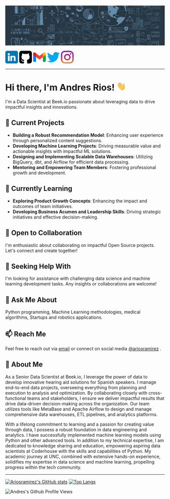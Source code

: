 <!-- Baner -->
![baner](images/github_background.jpg)

<!-- Social Media -->
<a href="https://www.linkedin.com/in/ariosramirez"><img src="https://github.com/ariosramirez/ariosramirez/blob/main/images/logos/linkedin.png" width="40" /></a>
<a href="https://github.com/ariosramirez"><img src="https://github.com/ariosramirez/ariosramirez/blob/main/images/logos/github-sign.png" width="40" /></a>
<a href="mailto:ariosramirez.data@gmail.com"><img src="https://github.com/ariosramirez/ariosramirez/blob/main/images/logos/gmail.png" width="40" /></a>
<a href="https://twitter.com/ariosramirez"><img src="https://github.com/ariosramirez/ariosramirez/blob/main/images/logos/twitter.png" width="40" /></a>
<a href="https://www.instagram.com/ariosramirez"><img src="https://github.com/ariosramirez/ariosramirez/blob/main/images/logos/instagram.png" width="40" /></a>


---

<!-- Who I am -->

# Hi there, I'm Andres Rios! <img src="https://raw.githubusercontent.com/ABSphreak/ABSphreak/master/gifs/Hi.gif" width="30px">

I'm a Data Scientist at Beek.io passionate about leveraging data to drive impactful insights and innovations.

## 🔧 Current Projects
- **Building a Robust Recommendation Model**: Enhancing user experience through personalized content suggestions.
- **Developing Machine Learning Projects**: Driving measurable value and actionable insights with impactful ML solutions.
- **Designing and Implementing Scalable Data Warehouses**: Utilizing BigQuery, dbt, and Airflow for efficient data processing.
- **Mentoring and Empowering Team Members**: Fostering professional growth and development.

## 🌱 Currently Learning
- **Exploring Product Growth Concepts**: Enhancing the impact and outcomes of team initiatives.
- **Developing Business Acumen and Leadership Skills**: Driving strategic initiatives and effective decision-making.

## 🤝 Open to Collaboration
I'm enthusiastic about collaborating on impactful Open Source projects. Let's connect and create together!

## 🤔 Seeking Help With
I'm looking for assistance with challenging data science and machine learning development tasks. Any insights or collaborations are welcome!

## 💬 Ask Me About
Python programming, Machine Learning methodologies, medical algorithms, Startups and robotics applications.

## 📫 Reach Me
Feel free to reach out via [email](mailto:ariosramirez.data@gmail.com) or connect on social media [@ariosramirez](https://www.x.com/ariosramirez) .

## 🚀 About Me
As a Senior Data Scientist at Beek.io, I leverage the power of data to develop innovative hearing aid solutions for Spanish speakers. I manage end-to-end data projects, overseeing everything from planning and execution to analysis and optimization. By collaborating closely with cross-functional teams and stakeholders, I ensure we deliver impactful results that drive data-driven decision-making across the organization. Our team utilizes tools like MetaBase and Apache Airflow to design and manage comprehensive data warehouses, ETL pipelines, and analytics platforms.

With a lifelong commitment to learning and a passion for creating value through data, I possess a robust foundation in data engineering and analytics. I have successfully implemented machine learning models using Python and other advanced tools. In addition to my technical expertise, I am dedicated to knowledge sharing and education, empowering aspiring data scientists at Coderhouse with the skills and capabilities of Python. My academic journey at UNC, combined with extensive hands-on experience, solidifies my expertise in data science and machine learning, propelling progress within the tech community.

---

<link rel="stylesheet" href="https://cdn.jsdelivr.net/gh/devicons/devicon@v2.14.0/devicon.min.css">

[![Ariosramirez's GitHub stats](https://github-readme-stats.vercel.app/api?username=ariosramirez&count_private=true&theme=dark)](https://github.com/ariosramirez)
[![Top Langs](https://github-readme-stats.vercel.app/api/top-langs/?username=ariosramirez&count_private=true&theme=dark&exclude_repo=Meetup-pyspark-Optimus,Calidad_Educativa_Argentina,ciencia_datos_acamica_cordoba,Hotel-booking-demand-challenge)](https://github.com/ariosramirez?tab=repositories)

![Andres's Github Profile Views](https://komarev.com/ghpvc/?username=ariosramirez&color=blueviolet)  
<a href="https://github.com/jstrieb/github-stats">

